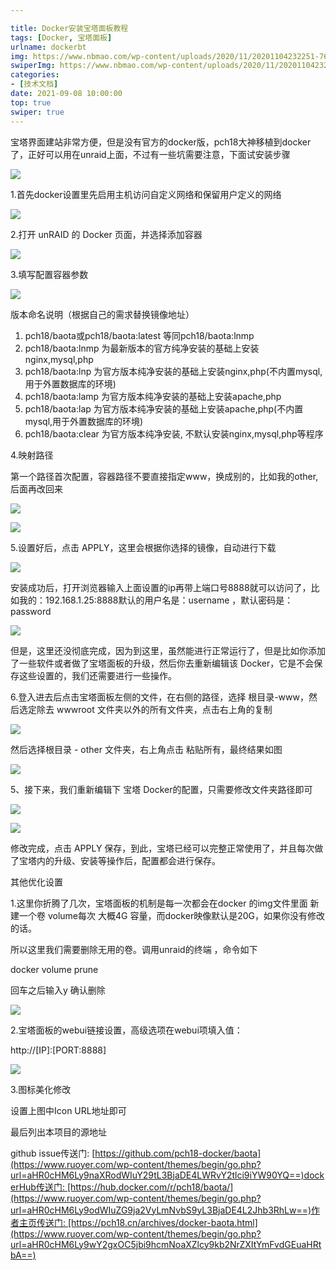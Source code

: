 ```yaml
---

title: Docker安装宝塔面板教程
tags: [Docker, 宝塔面板]
urlname: dockerbt
img: https://www.nbmao.com/wp-content/uploads/2020/11/20201104232251-76e82.jpeg
swiperImg: https://www.nbmao.com/wp-content/uploads/2020/11/20201104232251-76e82.jpeg
categories:
- [技术文档]
date: 2021-09-08 10:00:00
top: true
swiper: true
---
```




宝塔界面建站非常方便，但是没有官方的docker版，pch18大神移植到docker了，正好可以用在unraid上面，不过有一些坑需要注意，下面试安装步骤

![](https://www.nbmao.com/wp-content/uploads/2020/11/20201104232251-76e82.jpeg)

1.首先docker设置里先启用主机访问自定义网络和保留用户定义的网络

![](https://www.nbmao.com/wp-content/uploads/2020/11/20201104232252-2c8f7.jpeg)

2.打开 unRAID 的 Docker 页面，并选择添加容器

![](https://www.nbmao.com/wp-content/uploads/2020/11/20201104232253-a0e90.jpeg)

3.填写配置容器参数

![](https://www.nbmao.com/wp-content/uploads/2020/11/20201104232253-553e9.jpeg)

版本命名说明（根据自己的需求替换镜像地址）

1. pch18/baota或pch18/baota:latest 等同pch18/baota:lnmp
2. pch18/baota:lnmp 为最新版本的官方纯净安装的基础上安装nginx,mysql,php
3. pch18/baota:lnp 为官方版本纯净安装的基础上安装nginx,php(不内置mysql,用于外置数据库的环境)
4. pch18/baota:lamp 为官方版本纯净安装的基础上安装apache,php
5. pch18/baota:lap 为官方版本纯净安装的基础上安装apache,php(不内置mysql,用于外置数据库的环境)
6. pch18/baota:clear 为官方版本纯净安装, 不默认安装nginx,mysql,php等程序

4.映射路径

第一个路径首次配置，容器路径不要直接指定www，换成别的，比如我的other,后面再改回来

![](https://www.nbmao.com/wp-content/uploads/2020/11/20201104232253-2f92e.jpeg)

![](https://www.nbmao.com/wp-content/uploads/2020/11/20201104232254-5b75c.jpeg)

5.设置好后，点击 APPLY，这里会根据你选择的镜像，自动进行下载

![](https://www.nbmao.com/wp-content/uploads/2020/11/20201104232255-df636.jpeg)

安装成功后，打开浏览器输入上面设置的ip再带上端口号8888就可以访问了，比如我的：192.168.1.25:8888默认的用户名是：username ，默认密码是：password

![](https://www.nbmao.com/wp-content/uploads/2020/11/20201104232256-89f1b.jpeg)

但是，这里还没彻底完成，因为到这里，虽然能进行正常运行了，但是比如你添加了一些软件或者做了宝塔面板的升级，然后你去重新编辑该 Docker，它是不会保存这些设置的，我们还需要进行一些操作。

6.登入进去后点击宝塔面板左侧的文件，在右侧的路径，选择 根目录-www，然后选定除去 wwwroot 文件夹以外的所有文件夹，点击右上角的复制

![](https://www.nbmao.com/wp-content/uploads/2020/11/20201104232256-3b11d.jpeg)

然后选择根目录 - other 文件夹，右上角点击 粘贴所有，最终结果如图

![](https://www.nbmao.com/wp-content/uploads/2020/11/20201104232257-b765d.jpeg)

5、接下来，我们重新编辑下 宝塔 Docker的配置，只需要修改文件夹路径即可

![](https://www.nbmao.com/wp-content/uploads/2020/11/20201104232257-eb144.jpeg)

![](https://www.nbmao.com/wp-content/uploads/2020/11/20201104232257-d1c30.jpeg)

修改完成，点击 APPLY 保存，到此，宝塔已经可以完整正常使用了，并且每次做了宝塔内的升级、安装等操作后，配置都会进行保存。

其他优化设置

1.这里你折腾了几次，宝塔面板的机制是每一次都会在docker 的img文件里面 新建一个卷 volume每次 大概4G 容量，而docker映像默认是20G，如果你没有修改的话。

所以这里我们需要删除无用的卷。调用unraid的终端 ，命令如下

docker volume prune

回车之后输入y 确认删除

![](https://www.nbmao.com/wp-content/uploads/2020/11/20201104232258-a9d7e.jpeg)

2.宝塔面板的webui链接设置，高级选项在webui项填入值：

http://[IP]:[PORT:8888]

![](https://www.nbmao.com/wp-content/uploads/2020/11/20201104232258-cada8.jpeg)

3.图标美化修改

设置上图中Icon URL地址即可

最后列出本项目的源地址

github issue传送门: [https://github.com/pch18-docker/baota](https://www.ruoyer.com/wp-content/themes/begin/go.php?url=aHR0cHM6Ly9naXRodWIuY29tL3BjaDE4LWRvY2tlci9iYW90YQ==)dockerHub传送门: [https://hub.docker.com/r/pch18/baota/](https://www.ruoyer.com/wp-content/themes/begin/go.php?url=aHR0cHM6Ly9odWIuZG9ja2VyLmNvbS9yL3BjaDE4L2Jhb3RhLw==)作者主页传送门: [https://pch18.cn/archives/docker-baota.html](https://www.ruoyer.com/wp-content/themes/begin/go.php?url=aHR0cHM6Ly9wY2gxOC5jbi9hcmNoaXZlcy9kb2NrZXItYmFvdGEuaHRtbA==)